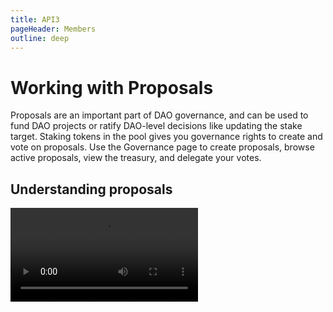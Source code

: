 ```yaml
---
title: API3
pageHeader: Members
outline: deep
---
```


<PageHeader/>

# Working with Proposals

Proposals are an important part of DAO governance, and can be used to fund DAO
projects or ratify DAO-level decisions like updating the stake target. Staking
tokens in the pool gives you governance rights to create and vote on proposals.
Use the Governance page to create proposals, browse active proposals, view the
treasury, and delegate your votes.

## Understanding proposals

<!-- proposals and history video -->
<Video src="https://www.youtube.com/embed/k0XEkJtWAGk"/>

To create a proposal, there are two requirements:

1. You haven't created a proposal in the last 7 days.
2. You need at least 0.1% of the staking pool to create a proposal.

To view the percentage of staked tokens in the pool for an address, visit the
[DAO Tracker wallets page](https://tracker.api3.org/wallets).

In order for your proposal to succeed, a few steps are highly recommended.

1. Promote your idea and gather feedback on the API3 forum using a
   [sentiment check post](https://forum.api3.org/t/sentiment-check-template/56).
   Generally, ideas receiving community engagement on the forum are more likely
   to pass once crafted as official proposals.
2. Create an
   [official proposal](https://forum.api3.org/t/api3-dao-example-proposal-template/52)
   post on the API3 forum. This should contain a link to the
   [proposal description on IPFS](https://docs.api3.org/guides/dao-members/proposals.html#using-ipfs-for-proposals).
3. After receiving feedback from the above steps, create a formal proposal using
   the DAO dashboard as described below.

Proposals may be either primary or secondary. Primary proposals require an
absolute majority vote to pass, while secondary proposals require 15% and a
relative majority support.

## Creating a proposal

<!-- create a proposal video -->
<br/>
<Video src="https://www.youtube.com/embed/XO1iA3wSYMQ"/>

1. Click **New Proposal** on the Governance page.
2. **Proposal Type** \
   Proposals can be either Primary or Secondary voting types. These two types
   have access to separate treasuries, different voting settings, and different
   permissions to change contract settings. For a technical breakdown of the
   different permissions granted to the DAO's proposal types (and corresponding
   Agents) see this
   [README](https://github.com/api3dao/api3-dao/blob/develop/packages/dao/README.md#permissions).
3. **Title** \
   Enter a descriptive proposal title.The title will appear on the Governance
   page and is used to identify the proposal.
4. **Description**

   While a description can be typed text, it’s highly recommended to instead use
   a PDF hosted on IPFS and adding a link back to the forum where you posted
   your proposal for discussion.

   **Why use IPFS?** Consider this use case: You posted on the
   [API3 forum](https://forum.api3.org/) about a potential proposal. You
   received positive feedback and decided to formally create a proposal using
   the DAO dashboard. In the proposal's description field you provide a link
   back to the forum so people can again see the proposal details. How does the
   voter know that it's the exact same proposal they had read earlier in the
   forum? IPFS addressing content by its hash is convenient here, because any
   change you'll make to your proposal will change its hash.

   To create an IPFS link, upload a PDF version of your proposal to an IPFS
   provider like Pinata or Fleek. After the file is uploaded, the respective
   provider will create a URL with the IPFS hash for the PDF. Add the URL to
   your forum posting and the description field of your DAO dashboard proposal.

   Remember that the URL the voter sees in the DAO dashboard proposal
   description field is final and should match the URL on the forum.

5. **Target Contract Address** This is the address of the contract to call. For
   example, the commonly used target contract for USDC is
   `0xA0b86991c6218b36c1d19D4a2e9Eb0cE3606eB48`.

6. **Target Contract Signature** This defines the signature of the function to
   call within the target contract. For the target contract USDC address
   mentioned above use the exact signature below, without spaces (leading or
   otherwise):

```js
transfer(address, uint256);
```

::: danger Please note  
 Do not alter the signature in any way or else your proposal will be invalid.
:::

7. **ETH Value** \
   You can use zero if the target function is not payable.
8. **Parameters**

   These are the arguments that will be used to satisfy the signature of the
   target contract function in step 6.

   For example, if you use the USDC contract address
   0xA0b86991c6218b36c1d19D4a2e9Eb0cE3606eB48, you will be calling its transfer
   function, as indicated in step 6, should the proposal pass.

   If you wanted to transfer 499,999 USDC to a specific wallet (in this example
   0xF…EE9), the respective Agent (primary or secondary) would be calling the
   USDC contract to transfer the USDC to the desired wallet. The arguments would
   look like this:

   ```json
   ["0xF4EB52Cf9D31a...d1663d78ddDEE9", "499999000000"]
   ```

- The arguments must be provided in JSON array format where the values are
  stringified.
- USDC uses 6 decimal places of precision as opposed to 18 that many other ERC20
  tokens use. Consequently, multiply the desired $USD by 10^6 to get the USDC
  amount to enter.

  Note that since transfer(address,uint256) function transfers funds from the
  sender to the specified address, the USDC is asked to be supplied from the
  Agent's balance.

  **ENS Names:** You are also encouraged to use the
  [ENS app](https://app.ens.domains/) to register a name and associate it with
  an Ethereum account. Then, while entering your proposal parameters, you can
  use this ENS name instead of the account address. Before making the
  transaction that will create the proposal, the DAO dashboard will look up the
  address that the ENS name is pointing to and use the raw address in the
  proposal. Therefore, changing the address that the ENS name is pointing to
  after this look up operation WILL NOT have an effect on the proposal.

  For voters to see your ENS name instead of the raw address on the proposal
  details page, you will have to use the [ENS app](https://app.ens.domains/) to
  set a reverse record pointing to your ENS name (i.e., you need to have your
  raw address point to the ENS name). If your proposal will make a
  transfer(address,uint256) call to an ERC20 token contract where the address is
  the address of a multisig wallet, you can
  [set a reverse record with the multisig](https://medium.com/the-ethereum-name-service/you-can-now-manage-ens-names-with-gnosis-safe-9ddcb7e6c4ac)
  to your ENS name. See Parameters in
  [this proposal](https://api3.eth/#/history/secondary-31) for an example.

9. Click **Create** \
   The proposal is then added to the proposal list and can be voted on.
10. **Return to the
    [API3 forum](https://forum.api3.org/c/official-proposals/5)** \
    Add a comment to your post with a link to your newly created proposal. This
    will help encourage community members to vote.

## Proposal Execution

A proposal is ready for execution if all of the following requirements have been
met:

1. The proposal hasn't already been executed
2. The proposal's voting period has ended
3. The total "For" votes exceeds the "Against" votes
4. Depending on the proposal type you selected, the respective amount of voting
   power voted “For” the proposal.

Both primary and secondary type proposals execute immediately once 50% of all
voting power has voted "For" them.
